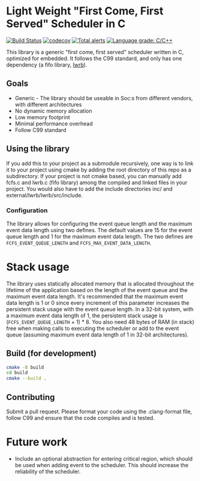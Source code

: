 # Light Weight "First Come, First Served" Scheduler in C

[![Build Status](https://www.travis-ci.com/TSonono/embedded-fcfs.svg?branch=main)](https://www.travis-ci.com/TSonono/embedded-fcfs)
[![codecov](https://codecov.io/gh/TSonono/embedded-fcfs/branch/main/graph/badge.svg?token=QUAP8N8V1H)](https://codecov.io/gh/TSonono/embedded-fcfs)
[![Total alerts](https://img.shields.io/lgtm/alerts/g/TSonono/embedded-fcfs.svg?logo=lgtm&logoWidth=18)](https://lgtm.com/projects/g/TSonono/embedded-fcfs/alerts/)
[![Language grade: C/C++](https://img.shields.io/lgtm/grade/cpp/g/TSonono/embedded-fcfs.svg?logo=lgtm&logoWidth=18)](https://lgtm.com/projects/g/TSonono/embedded-fcfs/context:cpp)


This library is a generic "first come, first served" scheduler written in C, optimized for embedded. It follows the C99 standard, and only has one dependency (a fifo library, [lwrb](https://github.com/MaJerle/lwrb)).

## Goals
- Generic - The library should be useable in Soc:s from different vendors, with different architectures
- No dynamic memory allocation
- Low memory footprint
- Minimal performance overhead
- Follow C99 standard

## Using the library
If you add this to your project as a submodule recursively, one way is to link it to your project using cmake by adding the root directory of this repo as a subdirectory. If your project is not cmake based, you can manually add fcfs.c and lwrb.c (fifo library) among the compiled and linked files in your project. You would also have to add the include directories inc/ and external/lwrb/lwrb/src/include.

### Configuration
The library allows for configuring the event queue length and the maximum event data length using two defines. The default values are 15 for the event queue length and 1 for the maximum event data length. The two defines are `FCFS_EVENT_QUEUE_LENGTH` and `FCFS_MAX_EVENT_DATA_LENGTH`.

# Stack usage
The library uses statically allocated memory that is allocated throughout the lifetime of the application based on the length of the event queue and the maximum event data length. It's recommended that the maximum event data length is 1 or 0 since every increment of this parameter increases the persistent stack usage with the event queue length. In a 32-bit system, with a maximum event data length of 1, the persistent stack usage is (`FCFS_EVENT_QUEUE_LENGTH` + 1) * 8. You also need 48 bytes of RAM (in stack) free when making calls to executing the scheduler or add to the event queue (assuming maximum event data length of 1 in 32-bit architectures).

## Build (for development)
```bash
cmake -B build
cd build
cmake --build .
```

## Contributing
Submit a pull request. Please format your code using the .clang-format file, follow C99 and ensure that the code compiles and is tested.

# Future work
- Include an optional abstraction for entering critical region, which should be used when adding event to the scheduler. This should increase the reliability of the scheduler.